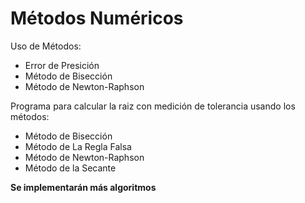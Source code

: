 # Métodos Numéricos
Uso de Métodos:
- Error de Presición
- Método de Bisección
- Método de Newton-Raphson 
  
Programa para calcular la raiz con medición de tolerancia usando los métodos:
- Método de Bisección
- Método de La Regla Falsa
- Método de Newton-Raphson
- Método de la Secante

**Se implementarán más algoritmos**